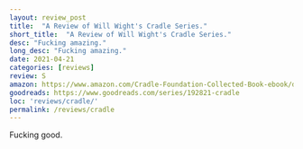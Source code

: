 ```yaml
---
layout: review_post
title:  "A Review of Will Wight's Cradle Series."
short_title:  "A Review of Will Wight's Cradle Series."
desc: "Fucking amazing."
long_desc: "Fucking amazing."
date: 2021-04-21
categories: [reviews]
review: S
amazon: https://www.amazon.com/Cradle-Foundation-Collected-Book-ebook/dp/B076G8DVN6
goodreads: https://www.goodreads.com/series/192821-cradle
loc: 'reviews/cradle/'
permalink: /reviews/cradle
---
```


Fucking good.
